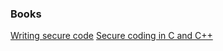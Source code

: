 ### Books
[Writing secure code](https://www.oreilly.com/library/view/writing-secure-code/0735617228/)
[Secure coding in C and C++](https://www.oreilly.com/library/view/secure-coding-in/9780132981989/)
